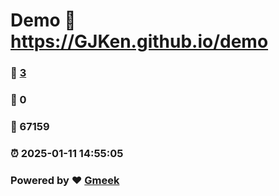 # Demo :link: https://GJKen.github.io/demo 
### :page_facing_up: [3](https://GJKen.github.io/demo/tag.html) 
### :speech_balloon: 0 
### :hibiscus: 67159 
### :alarm_clock: 2025-01-11 14:55:05 
### Powered by :heart: [Gmeek](https://github.com/Meekdai/Gmeek)
